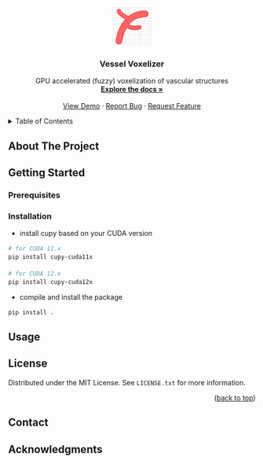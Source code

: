 
<a id="readme-top"></a>
<!--
README Template from: https://github.com/othneildrew/Best-README-Template
-->

<!-- PROJECT LOGO -->
<br />
<div align="center">
  <a>
    <img src="files/logo.svg" alt="Logo" width="80" height="80">
  </a>

  <h3 align="center">Vessel Voxelizer</h3>

  <p align="center">
    GPU accelerated (fuzzy) voxelization of vascular structures
    <br />
    <a href="https://github.com/othneildrew/Best-README-Template"><strong>Explore the docs »</strong></a>
    <br />
    <br />
    <a href="https://github.com/othneildrew/Best-README-Template">View Demo</a>
    ·
    <a href="https://github.com/othneildrew/Best-README-Template/issues/new?labels=bug&template=bug-report---.md">Report Bug</a>
    ·
    <a href="https://github.com/othneildrew/Best-README-Template/issues/new?labels=enhancement&template=feature-request---.md">Request Feature</a>
  </p>
</div>



<!-- TABLE OF CONTENTS -->
<details>
  <summary>Table of Contents</summary>
  <ol>
    <li>
      <a href="#about-the-project">About The Project</a>
    </li>
    <li>
      <a href="#getting-started">Getting Started</a>
      <ul>
        <li><a href="#prerequisites">Prerequisites</a></li>
        <li><a href="#installation">Installation</a></li>
      </ul>
    </li>
    <li><a href="#usage">Usage</a></li>
    <li><a href="#license">License</a></li>
    <li><a href="#contact">Contact</a></li>
    <li><a href="#acknowledgments">Acknowledgments</a></li>
  </ol>
</details>



<!-- ABOUT THE PROJECT -->
## About The Project


<!-- GETTING STARTED -->
## Getting Started

### Prerequisites

### Installation

- install cupy based on your CUDA version
```bash
# for CUDA 11.x
pip install cupy-cuda11x

# for CUDA 12.x
pip install cupy-cuda12x
```

- compile and install the package
```bash
pip install .
```

<!-- USAGE EXAMPLES -->
## Usage


<!-- LICENSE -->
## License

Distributed under the MIT License. See `LICENSE.txt` for more information.

<p align="right">(<a href="#readme-top">back to top</a>)</p>



<!-- CONTACT -->
## Contact


<!-- ACKNOWLEDGMENTS -->
## Acknowledgments


